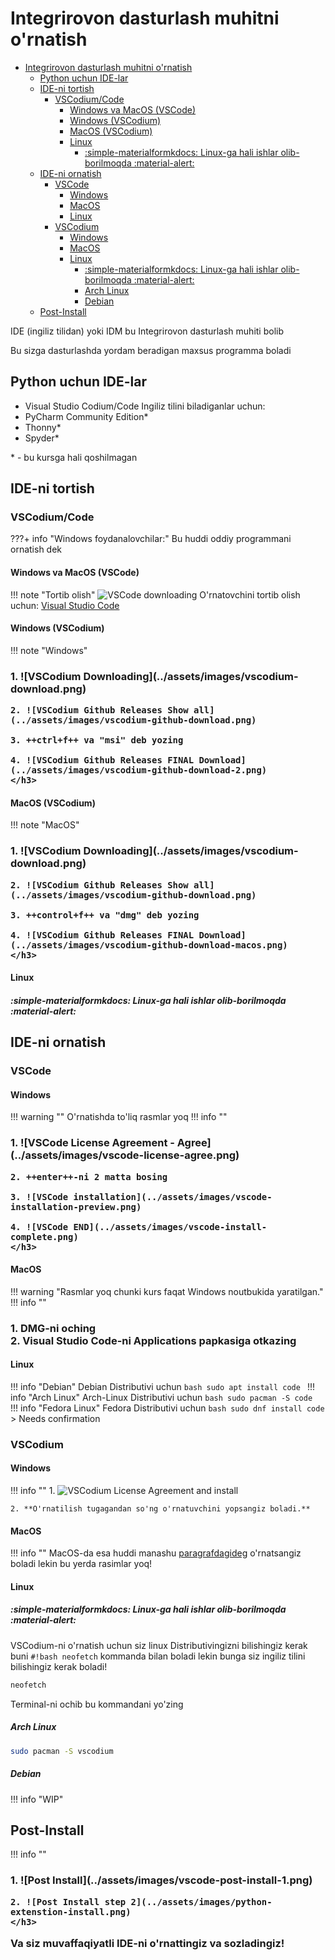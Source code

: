# Integrirovon dasturlash muhitni o'rnatish

<!--toc:start-->

- [Integrirovon dasturlash muhitni o'rnatish](#integrirovon-dasturlash-muhitni-ornatish)
  - [Python uchun IDE-lar](#python-uchun-ide-lar)
  - [IDE-ni tortish](#ide-ni-tortish)
    - [VSCodium/Code](#vscodiumcode)
      - [Windows va MacOS (VSCode)](#windows-va-macos-vscode)
      - [Windows (VSCodium)](#windows-vscodium)
      - [MacOS (VSCodium)](#macos-vscodium)
      - [Linux](#linux)
        - [:simple-materialformkdocs: Linux-ga hali ishlar olib-borilmoqda :material-alert:](#simple-materialformkdocs-linux-ga-hali-ishlar-olib-borilmoqda-material-alert)
  - [IDE-ni ornatish](#ide-ni-ornatish)
    - [VSCode](#vscode)
      - [Windows](#windows)
      - [MacOS](#macos)
      - [Linux](#linux)
    - [VSCodium](#vscodium)
      - [Windows](#windows)
      - [MacOS](#macos)
      - [Linux](#linux)
        - [:simple-materialformkdocs: Linux-ga hali ishlar olib-borilmoqda :material-alert:](#simple-materialformkdocs-linux-ga-hali-ishlar-olib-borilmoqda-material-alert)
        - [Arch Linux](#arch-linux)
        - [Debian](#debian)
  - [Post-Install](#post-install)
  <!--toc:end-->

IDE (ingiliz tilidan) yoki IDM bu Integrirovon dasturlash muhiti bolib

Bu sizga dasturlashda yordam beradigan maxsus programma boladi

## Python uchun IDE-lar

- Visual Studio Codium/Code
  Ingiliz tilini biladiganlar uchun:
- PyCharm Community Edition\*
- Thonny\*
- Spyder\*

\* - bu kursga hali qoshilmagan

## IDE-ni tortish

### VSCodium/Code

???+ info "Windows foydanalovchilar:"
Bu huddi oddiy programmani ornatish dek

#### Windows va MacOS (VSCode)

!!! note "Tortib olish"
![VSCode downloading](../assets/images/vscode-download.png)
O'rnatovchini tortib olish uchun: [Visual Studio Code](https://code.visualstudio.com)

#### Windows (VSCodium)

!!! note "Windows"

<h3> 1. ![VSCodium Downloading](../assets/images/vscodium-download.png)

    2. ![VSCodium Github Releases Show all](../assets/images/vscodium-github-download.png)

    3. ++ctrl+f++ va "msi" deb yozing

    4. ![VSCodium Github Releases FINAL Download](../assets/images/vscodium-github-download-2.png)
    </h3>

#### MacOS (VSCodium)

!!! note "MacOS"

<h3> 1. ![VSCodium Downloading](../assets/images/vscodium-download.png)

    2. ![VSCodium Github Releases Show all](../assets/images/vscodium-github-download.png)

    3. ++control+f++ va "dmg" deb yozing

    4. ![VSCodium Github Releases FINAL Download](../assets/images/vscodium-github-download-macos.png)
    </h3>

#### Linux

##### :simple-materialformkdocs: Linux-ga hali ishlar olib-borilmoqda :material-alert:

## IDE-ni ornatish

### VSCode

#### Windows

!!! warning ""
O'rnatishda to'liq rasmlar yoq
!!! info ""

<h3> 1. ![VSCode License Agreement - Agree](../assets/images/vscode-license-agree.png)

    2. ++enter++-ni 2 matta bosing

    3. ![VSCode installation](../assets/images/vscode-installation-preview.png)

    4. ![VSCode END](../assets/images/vscode-install-complete.png)
    </h3>

#### MacOS

!!! warning "Rasmlar yoq chunki kurs faqat Windows noutbukida yaratilgan."
!!! info ""

<h3> 1. DMG-ni oching<br> 2. Visual Studio Code-ni Applications papkasiga otkazing
</h3>

#### Linux

!!! info "Debian"
Debian Distributivi uchun
`bash
    sudo apt install code
    `
!!! info "Arch Linux"
Arch-Linux Distributivi uchun
`bash
    sudo pacman -S code
    `
!!! info "Fedora Linux"
Fedora Distributivi uchun
`bash
    sudo dnf install code
    ` > Needs confirmation

### VSCodium

#### Windows

!!! info "" 1. ![VSCodium License Agreement and install](../assets/images/vscodium-license-agreement-and-install.png)

    2. **O'rnatilish tugagandan so'ng o'rnatuvchini yopsangiz boladi.**

#### MacOS

!!! info ""
MacOS-da esa huddi manashu [paragrafdagideg](#macos) o'rnatsangiz boladi lekin bu yerda rasimlar yoq!

#### Linux

##### :simple-materialformkdocs: Linux-ga hali ishlar olib-borilmoqda :material-alert:

VSCodium-ni o'rnatish uchun siz linux Distributivingizni bilishingiz kerak
buni `#!bash neofetch` kommanda bilan boladi lekin bunga siz ingiliz tilini bilishingiz kerak boladi!

```bash
neofetch
```

Terminal-ni ochib bu kommandani yo'zing

##### Arch Linux

```bash
sudo pacman -S vscodium
```

##### Debian

!!! info "WIP"

## Post-Install

!!! info ""

<h3> 1. ![Post Install](../assets/images/vscode-post-install-1.png)

    2. ![Post Install step 2](../assets/images/python-extenstion-install.png)
    </h3>

Va siz muvaffaqiyatli IDE-ni o'rnattingiz va sozladingiz!

